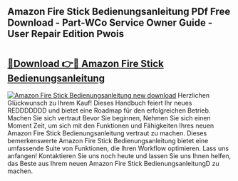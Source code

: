## Amazon Fire Stick Bedienungsanleitung PDf Free Download - Part-WCo Service Owner Guide - User Repair Edition Pwois

# <h2><a href="http://df1rkgr.blite.top/?on=Amazon+Fire+Stick+Bedienungsanleitung">🔗Download 👉🔴 Amazon Fire Stick Bedienungsanleitung</a></h2>

[![Amazon Fire Stick Bedienungsanleitung new download](https://i.imgur.com/lujVjoI.png)](http://df1rkgr.blite.top/?on=Amazon+Fire+Stick+Bedienungsanleitung)
Herzlichen Glückwunsch zu Ihrem Kauf! Dieses Handbuch feiert Ihr neues REDDDDDDD und bietet eine Roadmap für den erfolgreichen Betrieb. Machen Sie sich vertraut Bevor Sie beginnen, Nehmen Sie sich einen Moment Zeit, um sich mit den Funktionen und Fähigkeiten Ihres neuen Amazon Fire Stick Bedienungsanleitung vertraut zu machen. Dieses bemerkenswerte Amazon Fire Stick Bedienungsanleitung bietet eine umfassende Suite von Funktionen, die Ihren Workflow optimieren. Lass uns anfangen! Kontaktieren Sie uns noch heute und lassen Sie uns Ihnen helfen, das Beste aus Ihrem neuen Amazon Fire Stick BedienungsanleitungD zu machen.

